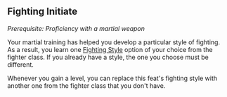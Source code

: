 ## Fighting Initiate
*Prerequisite: Proficiency with a martial weapon*

Your martial training has helped you develop a particular style of fighting. As a result, you learn one [Fighting Style](Fighter/Styles.md) option of your choice from the fighter class. If you already have a style, the one you choose must be different.

Whenever you gain a level, you can replace this feat's fighting style with another one from the fighter class that you don't have.


